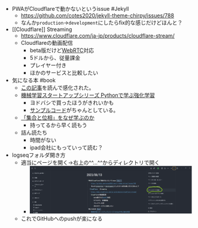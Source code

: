 - PWAがCloudflareで動かないというissue #Jekyll
	- https://github.com/cotes2020/jekyll-theme-chirpy/issues/788
	- なんか`production`→`development`にしたらfix的な感じだけどほんと？
- [[Cloudflare]] Streaming
	- https://www.cloudflare.com/ja-jp/products/cloudflare-stream/
	- Cloudflareの動画配信
		- beta版だけど[WebRTC](https://developers.cloudflare.com/stream/webrtc-beta/#webrtc)対応
		- 5ドルから、従量課金
		- プレイヤー付き
		- ほかのサービスと比較したい
- 気になる本 #book
	- [この記事](https://qiita.com/aokikenichi/items/29165f719d6e5631d7d0)を読んで感化された。
	- [機械学習スタートアップシリーズ Pythonで学ぶ強化学習](https://amzn.to/3rljDJv)
		- ヨドバシで買ったほうがきれいかも
		- [サンプルコード](https://github.com/icoxfog417/baby-steps-of-rl-ja)がちゃんとしている。
	- [「集合と位相」をなぜ学ぶのか](https://amzn.to/45O2TK8)
		- 持ってるから早く読もう
	- 詰ん読たち
		- 時間がない
		- ipad会社にもっていって読む？
- logseqフォルダ開き方
	- 適当にページを開く→右上の^^…^^からディレクトリで開く
		- ![image.png](../assets/image_1694617826700_0.png)
	- これでGitHubへのpushが楽になる